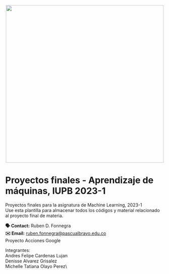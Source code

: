 
<center> <img src="Images/iupb.png" width="500px"/> </center>


# Proyectos finales - Aprendizaje de máquinas, IUPB 2023-1

Proyectos finales para la asignatura de Machine Learning, 2023-1 \
Use esta plantilla para almacenar todos los códigos y material relacionado al proyecto final de materia. 


**🗣️ Contact:** Ruben D. Fonnegra \
**✉️ Email:** ruben.fonnegra@pascualbravo.edu.co\
Proyecto Acciones Google

Integrantes:\
Andres Felipe Cardenas Lujan\
Denisse Alvarez Grisalez\
Michelle Tatiana Olayo Perez\
